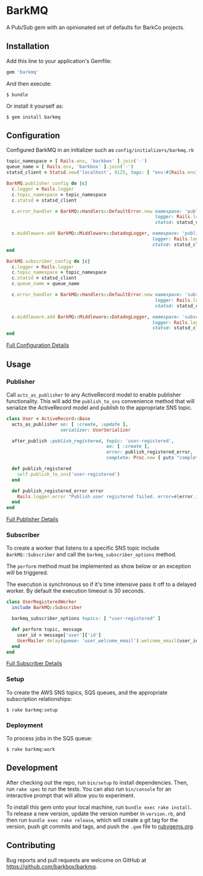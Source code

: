 # BarkMQ
A Pub/Sub gem with an opinionated set of defaults for BarkCo projects.

## Installation

Add this line to your application's Gemfile:

```ruby
gem 'barkmq'
```

And then execute:

    $ bundle

Or install it yourself as:

    $ gem install barkmq


## Configuration

Configured BarkMQ in an initializer such as `config/initializers/barkmq.rb`

```ruby
topic_namespace = [ Rails.env, 'barkbox' ].join('-')
queue_name = [ Rails.env, 'barkbox' ].join('-')
statsd_client = Statsd.new('localhost', 8125, tags: [ "env:#{Rails.env}" ])

BarkMQ.publisher_config do |c|
  c.logger = Rails.logger
  c.topic_namespace = topic_namespace
  c.statsd = statsd_client

  c.error_handler = BarkMQ::Handlers::DefaultError.new namespace: 'publisher',
                                                       logger: Rails.logger,
                                                       statsd: statsd_client

  c.middleware.add BarkMQ::Middleware::DatadogLogger, namespace: 'publisher',
                                                      logger: Rails.logger,
                                                      statsd: statsd_client
end

BarkMQ.subscriber_config do |c|
  c.logger = Rails.logger
  c.topic_namespace = topic_namespace
  c.statsd = statsd_client
  c.queue_name = queue_name

  c.error_handler = BarkMQ::Handlers::DefaultError.new namespace: 'subscriber',
                                                       logger: Rails.logger,
                                                       statsd: statsd_client

  c.middleware.add BarkMQ::Middleware::DatadogLogger, namespace: 'subscriber',
                                                      logger: Rails.logger,
                                                      statsd: statsd_client
end

```
[Full Configuration Details](docs/config.md)

## Usage

### Publisher

Call `acts_as_publisher` to any ActiveRecord model to enable publisher functionality. This will add the `publish_to_sns` convenience method that will serialize the ActiveRecord model and publish to the appropriate SNS topic.

```ruby
class User < ActiveRecord::Base
  acts_as_publisher on: [ :create, :update ],
                    serializer: UserSerializer

  after_publish :publish_registered, topic: 'user-registered',
                                     on: [ :create ],
                                     error: publish_registered_error,
                                     complete: Proc.new { puts "complete: " }

  def publish_registered
    self.publish_to_sns('user-registered')
  end

  def publish_registered_error error
    Rails.logger.error "Publish user registered failed. error=#{error.inspect}"
  end
end
```
[Full Publisher Details](docs/publisher.md)

### Subscriber

To create a worker that listens to a specific SNS topic include `BarkMQ::Subscriber` and call the `barkmq_subscriber_options` method.

The `perform` method must be implemented as show below or an exception will be triggered.

The execution is synchronous so if it's time intensive pass it off to a delayed worker. By default the execution timeout is 30 seconds.

```ruby
class UserRegisteredWorker
  include BarkMQ::Subscriber

  barkmq_subscriber_options topics: [ "user-registered" ]

  def perform topic, message
    user_id = message['user']['id']
    UserMailer.delay(queue: 'user_welcome_email').welcome_email(user_id)
  end
end
```
[Full Subscriber Details](docs/subscriber.md)

### Setup
To create the AWS SNS topics, SQS queues, and the appropriate subscription relationships:

    $ rake barkmq:setup

### Deployment
To process jobs in the SQS queue:

    $ rake barkmq:work

## Development

After checking out the repo, run `bin/setup` to install dependencies. Then, run `rake spec` to run the tests. You can also run `bin/console` for an interactive prompt that will allow you to experiment.

To install this gem onto your local machine, run `bundle exec rake install`. To release a new version, update the version number in `version.rb`, and then run `bundle exec rake release`, which will create a git tag for the version, push git commits and tags, and push the `.gem` file to [rubygems.org](https://rubygems.org).

## Contributing

Bug reports and pull requests are welcome on GitHub at https://github.com/barkbox/barkmq.
